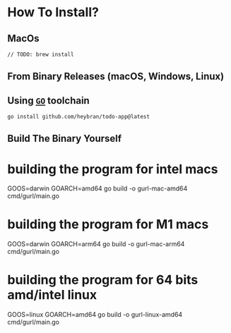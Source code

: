 # How To Install?

## MacOs

```sh
// TODO: brew install
```

## From Binary Releases (macOS, Windows, Linux)

## Using [`GO`](https://go.dev/dl) toolchain

```sh
go install github.com/heybran/todo-app@latest
```

## Build The Binary Yourself

# building the program for intel macs
GOOS=darwin GOARCH=amd64 go build -o gurl-mac-amd64 cmd/gurl/main.go 
# building the program for M1 macs
GOOS=darwin GOARCH=arm64 go build -o gurl-mac-arm64 cmd/gurl/main.go 
# building the program for 64 bits amd/intel linux
GOOS=linux GOARCH=amd64 go build -o gurl-linux-amd64 cmd/gurl/main.go
